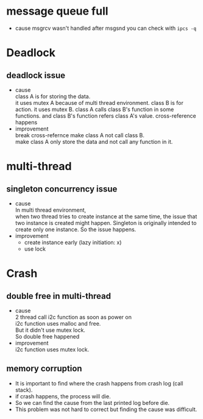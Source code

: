 # message queue full  
* cause
msgrcv wasn't handled after msgsnd
you can check with ```ipcs -q``` 

# Deadlock 
## deadlock issue 
* cause  
class A is for storing the data.  
it uses mutex A because of multi thread environment.
class B is for action.
it uses mutex B.
class A calls class B's function in some functions.
and class B's function refers class A's value.
cross-reference happens
* improvement  
break cross-refernce 
make class A not call class B.  
make class A only store the data and not call any function in it.


# multi-thread 
## singleton concurrency issue 
* cause  
In multi thread environment,  
when two thread tries to create instance at the same time,
the issue that two instance is created might happen.
Singleton is originally intended to create only one instance.
So the issue happens.  
* improvement  
  * create instance early (lazy initiation: x)
  * use lock  

# Crash  
## double free in multi-thread  
* cause  
2 thread call i2c function as soon as power on  
i2c function uses malloc and free.  
But it didn't use mutex lock.  
So double free happened  
* improvement  
i2c function uses mutex lock.  
## memory corruption 
* It is important to find where the crash happens from crash log (call stack).
* if crash happens, the process will die. 
* So we can find the cause from the last printed log before die.
* This problem was not hard to correct but finding the cause was difficult. 

